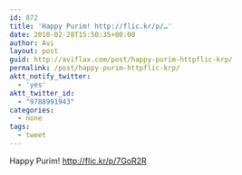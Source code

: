 ```yaml
---
id: 872
title: 'Happy Purim! http://flic.kr/p/…'
date: 2010-02-28T15:50:35+00:00
author: Avi
layout: post
guid: http://aviflax.com/post/happy-purim-httpflic-krp/
permalink: /post/happy-purim-httpflic-krp/
aktt_notify_twitter:
  - 'yes'
aktt_twitter_id:
  - "9788991943"
categories:
  - none
tags:
  - tweet
---
```

Happy Purim! <a href="http://flic.kr/p/7GoR2R" rel="nofollow">http://flic.kr/p/7GoR2R</a>